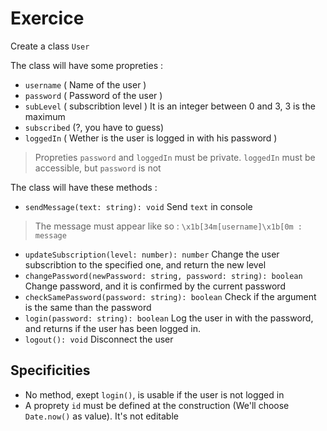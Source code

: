 # Exercice

Create a class `User`

The class will have some propreties :

* `username` ( Name of the user )
* `password` ( Password of the user )
* `subLevel` ( subscribtion level ) It is an integer between 0 and 3, 3 is the maximum
* `subscribed` (?, you have to guess)
* `loggedIn` ( Wether is the user is logged in with his password )

> Propreties `password` and `loggedIn` must be private. `loggedIn` must be accessible, but `password` is not

The class will have these methods :

* `sendMessage(text: string): void` Send `text` in console

> The message must appear like so : `\x1b[34m[username]\x1b[0m : message`

* `updateSubscription(level: number): number` Change the user subscribtion to the specified one, and return the new level
* `changePassword(newPassword: string, password: string): boolean` Change password, and it is confirmed by the current password
* `checkSamePassword(password: string): boolean` Check if the argument is the same than the password
* `login(password: string): boolean` Log the user in with the password, and returns if the user has been logged in.
* `logout(): void` Disconnect the user

## Specificities

* No method, exept `login()`, is usable if the user is not logged in
* A proprety `id` must be defined at the construction (We'll choose `Date.now()` as value). It's not editable

